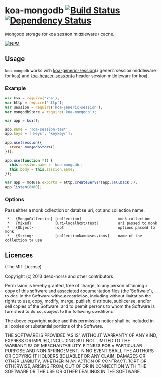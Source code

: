 koa-mongodb [![Build Status](https://secure.travis-ci.org/jksdua/koa-mongodb.svg)](http://travis-ci.org/jksdua/koa-mongodb) [![Dependency Status](https://gemnasium.com/jksdua/koa-mongodb.svg)](https://gemnasium.com/jksdua/koa-mongodb)
=========

Mongodb storage for koa session middleware / cache.

[![NPM](https://nodei.co/npm/koa-mongodb.svg?downloads=true)](https://nodei.co/npm/koa-mongodb/)

## Usage

`koa-mongodb` works with [koa-generic-session](https://github.com/koajs/generic-session)(a generic session middleware for koa) and [koa-header-session](https://github.com/jksdua/koa-header-session)(a header session middleware for koa).

### Example

```javascript
var koa = require('koa');
var http = require('http');
var session = require('koa-generic-session');
var mongodbStore = require('koa-mongodb');

var app = koa();

app.name = 'koa-session-test';
app.keys = ['keys', 'keykeys'];

app.use(session({
  store: mongodbStore()
}));

app.use(function *() {
  this.session.name = 'koa-mongodb';
  this.body = this.session.name;
});

var app = module.exports = http.createServer(app.callback());
app.listen(8080);
```

### Options

Pass either a monk collection or databse uri, opt and collection name.

```
 *   {MongoCollection} [collection]                 monk collection
 *   {Mixed}           [uri=localhost/test]         uri passed to monk
 *   {Object}          [opt]                        options passed to monk
 *   {String}          [collectionName=sessions]    name of the collection to use
```

## Licences
(The MIT License)

Copyright (c) 2013 dead-horse and other contributors

Permission is hereby granted, free of charge, to any person obtaining a copy of this software and associated documentation files (the 'Software'), to deal in the Software without restriction, including without limitation the rights to use, copy, modify, merge, publish, distribute, sublicense, and/or sell copies of the Software, and to permit persons to whom the Software is furnished to do so, subject to the following conditions:

The above copyright notice and this permission notice shall be included in all copies or substantial portions of the Software.

THE SOFTWARE IS PROVIDED 'AS IS', WITHOUT WARRANTY OF ANY KIND, EXPRESS OR IMPLIED, INCLUDING BUT NOT LIMITED TO THE WARRANTIES OF MERCHANTABILITY, FITNESS FOR A PARTICULAR PURPOSE AND NONINFRINGEMENT. IN NO EVENT SHALL THE AUTHORS OR COPYRIGHT HOLDERS BE LIABLE FOR ANY CLAIM, DAMAGES OR OTHER LIABILITY, WHETHER IN AN ACTION OF CONTRACT, TORT OR OTHERWISE, ARISING FROM, OUT OF OR IN CONNECTION WITH THE SOFTWARE OR THE USE OR OTHER DEALINGS IN THE SOFTWARE.
